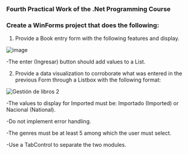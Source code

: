 ### Fourth Practical Work of the .Net Programming Course

### Create a WinForms project that does the following:

1. Provide a Book entry form with the following features and display.

![image](https://user-images.githubusercontent.com/99146275/198011468-4dfef030-05ec-402e-8877-4dcebe3027d6.png)

-The enter (Ingresar) button should add values to a List.


2. Provide a data visualization to corroborate what was entered in the previous Form through a Listbox with the following format:

![Gestión de libros 2](https://user-images.githubusercontent.com/99146275/198011375-094d3662-ca7c-4bbe-a8dd-c6858e7b0da0.png)

-The values to display for Imported must be: Importado (Imported) or Nacional (National).

-Do not implement error handling.

-The genres must be at least 5 among which the user must select.

-Use a TabControl to separate the two modules.
